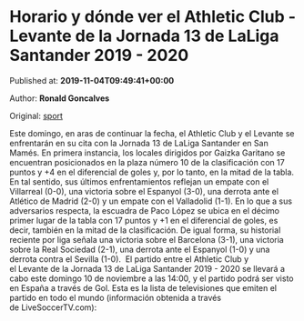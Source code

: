 
# Horario y dónde ver el Athletic Club - Levante de la Jornada 13 de LaLiga Santander 2019 - 2020

Published at: **2019-11-04T09:49:41+00:00**

Author: **Ronald Goncalves**

Original: [sport](https://www.sport.es/es/noticias/laliga/horario-donde-ver-athletic-club-levante-jornada-laliga-santander-2019-2020-7713591)

Este domingo, en aras de continuar la fecha, el Athletic Club y el Levante se enfrentarán en su cita con la Jornada 13 de LaLiga Santander en San Mamés.
En primera instancia, los locales dirigidos por Gaizka Garitano se encuentran posicionados en la plaza número 10 de la clasificación con 17 puntos y +4 en el diferencial de goles y, por lo tanto, en la mitad de la tabla. En tal sentido, sus últimos enfrentamientos reflejan un empate con el Villarreal (0-0), una victoria sobre el Espanyol (3-0), una derrota ante el Atlético de Madrid (2-0) y un empate con el Valladolid (1-1).
En lo que a sus adversarios respecta, la escuadra de Paco López se ubica en el décimo primer lugar de la tabla con 17 puntos y +1 en el diferencial de goles, es decir, también en la mitad de la clasificación. De igual forma, su historial reciente por liga señala una victoria sobre el Barcelona (3-1), una victoria sobre la Real Sociedad (2-1), una derrota ante el Espanyol (1-0) y una derrota contra el Sevilla (1-0). 
El partido entre el Athletic Club y el Levante de la Jornada 13 de LaLiga Santander 2019 - 2020 se llevará a cabo este domingo 10 de noviembre a las 14:00, y el partido podrá ser visto en España a través de Gol.
Esta es la lista de televisiones que emiten el partido en todo el mundo (información obtenida a través de LiveSoccerTV.com):
